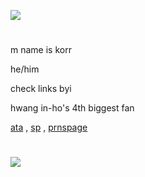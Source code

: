![](https://komarev.com/ghpvc/?username=fourinteger&label=+〇+△+□+&color=261909)
  
#
m name is korr

he/him

check links byi

hwang in-ho's 4th biggest fan

<a href="https://fourinteger.atabook.org">ata</a> , <a href="https://four-integer.straw.page">sp</a> , <a href="https://en.pronouns.page/@fourinteger">prnspage</a>
#

![](https://i.pinimg.com/1200x/60/23/91/6023915c1f9452e64face774a76ce8df.jpg)
